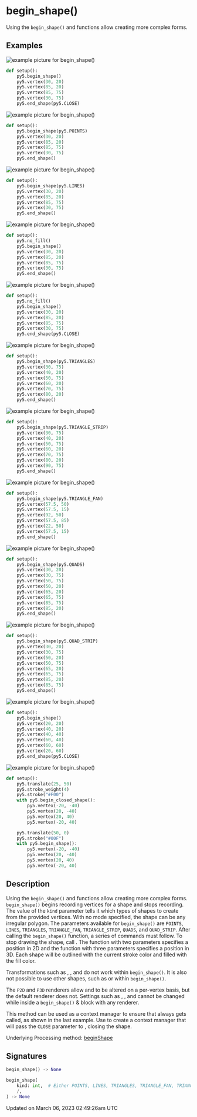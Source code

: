 # begin_shape()

Using the `begin_shape()` and [](sketch_end_shape) functions allow creating more complex forms.

## Examples

<div class="example-table">

<div class="example-row"><div class="example-cell-image">

![example picture for begin_shape()](/images/reference/Sketch_begin_shape_0.png)

</div><div class="example-cell-code">

```python
def setup():
    py5.begin_shape()
    py5.vertex(30, 20)
    py5.vertex(85, 20)
    py5.vertex(85, 75)
    py5.vertex(30, 75)
    py5.end_shape(py5.CLOSE)
```

</div></div>

<div class="example-row"><div class="example-cell-image">

![example picture for begin_shape()](/images/reference/Sketch_begin_shape_1.png)

</div><div class="example-cell-code">

```python
def setup():
    py5.begin_shape(py5.POINTS)
    py5.vertex(30, 20)
    py5.vertex(85, 20)
    py5.vertex(85, 75)
    py5.vertex(30, 75)
    py5.end_shape()
```

</div></div>

<div class="example-row"><div class="example-cell-image">

![example picture for begin_shape()](/images/reference/Sketch_begin_shape_2.png)

</div><div class="example-cell-code">

```python
def setup():
    py5.begin_shape(py5.LINES)
    py5.vertex(30, 20)
    py5.vertex(85, 20)
    py5.vertex(85, 75)
    py5.vertex(30, 75)
    py5.end_shape()
```

</div></div>

<div class="example-row"><div class="example-cell-image">

![example picture for begin_shape()](/images/reference/Sketch_begin_shape_3.png)

</div><div class="example-cell-code">

```python
def setup():
    py5.no_fill()
    py5.begin_shape()
    py5.vertex(30, 20)
    py5.vertex(85, 20)
    py5.vertex(85, 75)
    py5.vertex(30, 75)
    py5.end_shape()
```

</div></div>

<div class="example-row"><div class="example-cell-image">

![example picture for begin_shape()](/images/reference/Sketch_begin_shape_4.png)

</div><div class="example-cell-code">

```python
def setup():
    py5.no_fill()
    py5.begin_shape()
    py5.vertex(30, 20)
    py5.vertex(85, 20)
    py5.vertex(85, 75)
    py5.vertex(30, 75)
    py5.end_shape(py5.CLOSE)
```

</div></div>

<div class="example-row"><div class="example-cell-image">

![example picture for begin_shape()](/images/reference/Sketch_begin_shape_5.png)

</div><div class="example-cell-code">

```python
def setup():
    py5.begin_shape(py5.TRIANGLES)
    py5.vertex(30, 75)
    py5.vertex(40, 20)
    py5.vertex(50, 75)
    py5.vertex(60, 20)
    py5.vertex(70, 75)
    py5.vertex(80, 20)
    py5.end_shape()
```

</div></div>

<div class="example-row"><div class="example-cell-image">

![example picture for begin_shape()](/images/reference/Sketch_begin_shape_6.png)

</div><div class="example-cell-code">

```python
def setup():
    py5.begin_shape(py5.TRIANGLE_STRIP)
    py5.vertex(30, 75)
    py5.vertex(40, 20)
    py5.vertex(50, 75)
    py5.vertex(60, 20)
    py5.vertex(70, 75)
    py5.vertex(80, 20)
    py5.vertex(90, 75)
    py5.end_shape()
```

</div></div>

<div class="example-row"><div class="example-cell-image">

![example picture for begin_shape()](/images/reference/Sketch_begin_shape_7.png)

</div><div class="example-cell-code">

```python
def setup():
    py5.begin_shape(py5.TRIANGLE_FAN)
    py5.vertex(57.5, 50)
    py5.vertex(57.5, 15)
    py5.vertex(92, 50)
    py5.vertex(57.5, 85)
    py5.vertex(22, 50)
    py5.vertex(57.5, 15)
    py5.end_shape()
```

</div></div>

<div class="example-row"><div class="example-cell-image">

![example picture for begin_shape()](/images/reference/Sketch_begin_shape_8.png)

</div><div class="example-cell-code">

```python
def setup():
    py5.begin_shape(py5.QUADS)
    py5.vertex(30, 20)
    py5.vertex(30, 75)
    py5.vertex(50, 75)
    py5.vertex(50, 20)
    py5.vertex(65, 20)
    py5.vertex(65, 75)
    py5.vertex(85, 75)
    py5.vertex(85, 20)
    py5.end_shape()
```

</div></div>

<div class="example-row"><div class="example-cell-image">

![example picture for begin_shape()](/images/reference/Sketch_begin_shape_9.png)

</div><div class="example-cell-code">

```python
def setup():
    py5.begin_shape(py5.QUAD_STRIP)
    py5.vertex(30, 20)
    py5.vertex(30, 75)
    py5.vertex(50, 20)
    py5.vertex(50, 75)
    py5.vertex(65, 20)
    py5.vertex(65, 75)
    py5.vertex(85, 20)
    py5.vertex(85, 75)
    py5.end_shape()
```

</div></div>

<div class="example-row"><div class="example-cell-image">

![example picture for begin_shape()](/images/reference/Sketch_begin_shape_10.png)

</div><div class="example-cell-code">

```python
def setup():
    py5.begin_shape()
    py5.vertex(20, 20)
    py5.vertex(40, 20)
    py5.vertex(40, 40)
    py5.vertex(60, 40)
    py5.vertex(60, 60)
    py5.vertex(20, 60)
    py5.end_shape(py5.CLOSE)
```

</div></div>

<div class="example-row"><div class="example-cell-image">

![example picture for begin_shape()](/images/reference/Sketch_begin_shape_11.png)

</div><div class="example-cell-code">

```python
def setup():
    py5.translate(25, 50)
    py5.stroke_weight(4)
    py5.stroke("#F00")
    with py5.begin_closed_shape():
        py5.vertex(-20, -40)
        py5.vertex(20, -40)
        py5.vertex(20, 40)
        py5.vertex(-20, 40)

    py5.translate(50, 0)
    py5.stroke("#00F")
    with py5.begin_shape():
        py5.vertex(-20, -40)
        py5.vertex(20, -40)
        py5.vertex(20, 40)
        py5.vertex(-20, 40)
```

</div></div>

</div>

## Description

Using the `begin_shape()` and [](sketch_end_shape) functions allow creating more complex forms. `begin_shape()` begins recording vertices for a shape and [](sketch_end_shape) stops recording. The value of the `kind` parameter tells it which types of shapes to create from the provided vertices. With no mode specified, the shape can be any irregular polygon. The parameters available for `begin_shape()` are `POINTS`, `LINES`, `TRIANGLES`, `TRIANGLE_FAN`, `TRIANGLE_STRIP`, `QUADS`, and `QUAD_STRIP`. After calling the `begin_shape()` function, a series of [](sketch_vertex) commands must follow. To stop drawing the shape, call [](sketch_end_shape). The [](sketch_vertex) function with two parameters specifies a position in 2D and the [](sketch_vertex) function with three parameters specifies a position in 3D. Each shape will be outlined with the current stroke color and filled with the fill color. 

Transformations such as [](sketch_translate), [](sketch_rotate), and [](sketch_scale) do not work within `begin_shape()`. It is also not possible to use other shapes, such as [](sketch_ellipse) or [](sketch_rect) within `begin_shape()`. 

The `P2D` and `P3D` renderers allow [](sketch_stroke) and [](sketch_fill) to be altered on a per-vertex basis, but the default renderer does not. Settings such as [](sketch_stroke_weight), [](sketch_stroke_cap), and [](sketch_stroke_join) cannot be changed while inside a `begin_shape()` & [](sketch_end_shape) block with any renderer.

This method can be used as a context manager to ensure that [](sketch_end_shape) always gets called, as shown in the last example. Use [](sketch_begin_closed_shape) to create a context manager that will pass the `CLOSE` parameter to [](sketch_end_shape), closing the shape.

Underlying Processing method: [beginShape](https://processing.org/reference/beginShape_.html)

## Signatures

```python
begin_shape() -> None

begin_shape(
    kind: int,  # Either POINTS, LINES, TRIANGLES, TRIANGLE_FAN, TRIANGLE_STRIP, QUADS, or QUAD_STRIP
    /,
) -> None
```

Updated on March 06, 2023 02:49:26am UTC
